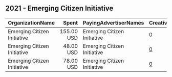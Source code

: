 ## 2021 - Emerging Citizen Initiative 
|OrganizationName|Spent|PayingAdvertiserNames|CreativeUrls|Impressions|Genders|AgeBrackets|CountryCodes|BillingAddresses|CandidateBallotInformation|
|:---|---:|:---|:---|---:|:---|:---|:---|:---|:---|
|Emerging Citizen Initiative|155.00 USD|Emerging Citizen Initiative|[0](https://www.snap.com/political-ads/asset/aa8dc43bae53ae415b12358c8adb9b4e34e5e5a8dd5609c34bf1db8ec6841dfe?mediaType=mp4)|67,946||18-28|united states|US||
|Emerging Citizen Initiative|48.00 USD|Emerging Citizen Initiative|[0](https://www.snap.com/political-ads/asset/aa8dc43bae53ae415b12358c8adb9b4e34e5e5a8dd5609c34bf1db8ec6841dfe?mediaType=mp4)|19,773||18-25|united states|US||
|Emerging Citizen Initiative|78.00 USD|Emerging Citizen Initiative|[0](https://www.snap.com/political-ads/asset/a116742d0aad61f2209be1d658c3a8a0a2f06e9e12f62752876d1408efeadb6b?mediaType=mp4)|28,936||18-28|united states|US||
